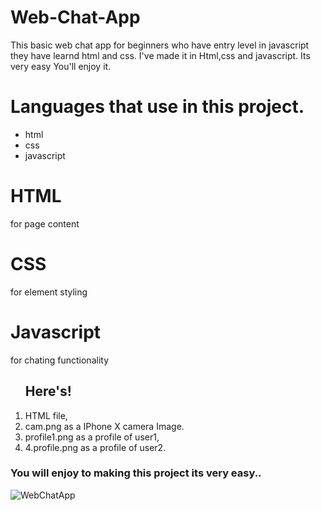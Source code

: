 # Web-Chat-App
This basic web chat app for beginners who have entry level in javascript they have learnd html and css.
I've made it in Html,css and javascript. Its very easy You'll enjoy it.

<h1>Languages that use in this project.</h1>
<ul>
<li>html</li>
<li>css</li>
<li>javascript</li>
</ul>
<h1>HTML</h1>for page content<br>
<h1>CSS</h1>for element styling<br>
<h1>Javascript</h1>for chating functionality<br>
<ol>
<h2>Here's!</h2>
<li>HTML file,</li>
<li>cam.png as a IPhone X camera Image.</li>
<li>profile1.png as a profile of user1,</li>
<li>4.profile.png as a profile of user2.</li>
</ol>
<h3>You will enjoy to making this project its very easy..</h3>


![WebChatApp](https://user-images.githubusercontent.com/43205151/85210272-659ff400-b2f3-11ea-9c5d-71f5072d5a89.gif)
